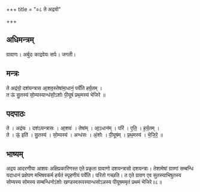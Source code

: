 +++
title = "०८ ते अद्रयो"

+++
## अधिमन्त्रम्
ग्रावाणः। अर्बुदः काद्रवेयः सर्पः। जगती।

## मन्त्रः
ते अद्र॑यो॒ दश॑यन्त्रास आ॒शव॒स्तेषा॑मा॒धानं॒ पर्ये॑ति हर्य॒तम् ।  
त ऊ॑ सु॒तस्य॑ सो॒म्यस्यान्ध॑सों॒ऽशोः पी॒यूषं॑ प्रथ॒मस्य॑ भेजिरे ॥

## पदपाठः
ते । अद्र॑यः । दश॑ऽयन्त्रासः । आ॒शवः॑ । तेषा॑म् । आ॒ऽधान॑म् । परि॑ । ए॒ति॒ । ह॒र्य॒तम् ।  
ते । ऊं॒ इति॑ । सु॒तस्य॑ । सो॒म्यस्य॑ । अन्ध॑सः । अं॒शोः । पी॒यूष॑म् । प्र॒थ॒मस्य॑ । भे॒जि॒रे॒ ॥

## भाष्यम्
अद्रय आदरणीया आशवः अक्षिप्रकारिणस्त एते प्रकृता ग्रावाणो दशयन्त्रासो दशयन्त्राः। तेशामेषां ग्राव्णां सम्बन्धि यदाधानं प्रक्षेपण मभिषवकर्म हर्यतं स्पृहणीयं पर्येति। परितो गच्छति। त एते ग्रावण एव सुतस्याभिषुतस्य सोम्यस्य सोमस्य सम्बन्धिनोऽंशोः खण्डस्वरूपस्यान्धसोऽन्नस्य पीयूषममृतं प्रथमं भेजिरे॥८॥